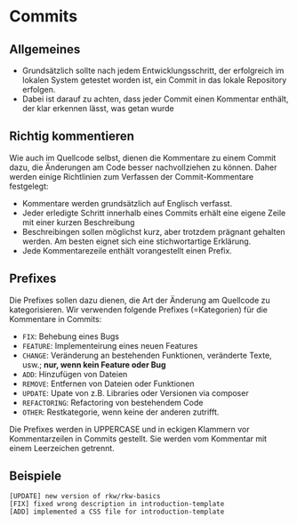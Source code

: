 # Commits

## Allgemeines
* Grundsätzlich sollte nach jedem Entwicklungsschritt, der erfolgreich im lokalen System getestet worden ist, ein
Commit in das lokale Repository erfolgen. 
* Dabei ist darauf zu achten, dass jeder Commit einen Kommentar enthält, der klar erkennen lässt, was getan wurde

## Richtig kommentieren
Wie auch im Quellcode selbst, dienen die Kommentare zu einem Commit dazu, die Änderungen am Code besser
nachvollziehen zu können. Daher werden einige Richtlinien zum Verfassen der Commit-Kommentare festgelegt:

* Kommentare werden grundsätzlich auf Englisch verfasst.
* Jeder erledigte Schritt innerhalb eines Commits erhält eine eigene Zeile mit einer kurzen Beschreibung
* Beschreibingen sollen möglichst kurz, aber trotzdem prägnant gehalten werden. Am besten eignet sich eine
stichwortartige Erklärung.
* Jede Kommentarezeile enthält vorangestellt einen Prefix.

## Prefixes
Die Prefixes sollen dazu dienen, die Art der Änderung am Quellcode zu kategorisieren.
Wir verwenden folgende Prefixes (=Kategorien) für die Kommentare in Commits:
* `FIX`: Behebung eines Bugs
* `FEATURE`: Implementeirung eines neuen Features
* `CHANGE`: Veränderung an bestehenden Funktionen, veränderte Texte, usw.; **nur, wenn kein Feature oder Bug**
* `ADD`: Hinzufügen von Dateien
* `REMOVE`: Entfernen von Dateien oder Funktionen
* `UPDATE`: Upate von z.B. Libraries oder Versionen via composer
* `REFACTORING`: Refactoring von bestehendem Code 
* `OTHER`: Restkategorie, wenn keine der anderen zutrifft.

Die Prefixes werden in UPPERCASE und in eckigen Klammern vor Kommentarzeilen in Commits gestellt.
Sie werden vom Kommentar mit einem Leerzeichen getrennt.

## Beispiele
```
[UPDATE] new version of rkw/rkw-basics
[FIX] fixed wrong description in introduction-template
[ADD] implemented a CSS file for introduction-template 
```

